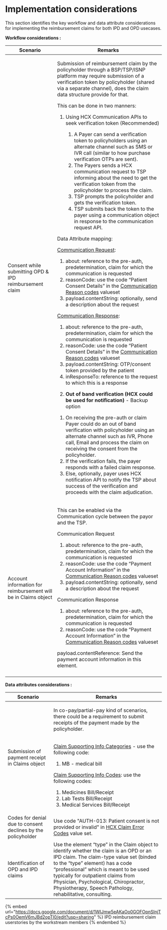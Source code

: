 # Implementation considerations

This section identifies the key workflow and data attribute considerations for implementing the reimbursement claims for both IPD and OPD usecases.&#x20;

**Workflow considerations :**&#x20;

| Scenario                                                       | Remarks                                                                                                                                                                                                                                                                                                                                                                                                                                                                                                                                                                                                                                                                                                                                                                                                                                                                                                                                                                                                                                                                                                                                                                                                                                                                                                                                                                                                                                                                                                                                                                                                                                                                                                                                                                                                                                                                                                                                                                                                                                                                                                                                                                                                                                                                                                                                                                                                                                                                                                                                                                                                                                                                                                                 |
| -------------------------------------------------------------- | ----------------------------------------------------------------------------------------------------------------------------------------------------------------------------------------------------------------------------------------------------------------------------------------------------------------------------------------------------------------------------------------------------------------------------------------------------------------------------------------------------------------------------------------------------------------------------------------------------------------------------------------------------------------------------------------------------------------------------------------------------------------------------------------------------------------------------------------------------------------------------------------------------------------------------------------------------------------------------------------------------------------------------------------------------------------------------------------------------------------------------------------------------------------------------------------------------------------------------------------------------------------------------------------------------------------------------------------------------------------------------------------------------------------------------------------------------------------------------------------------------------------------------------------------------------------------------------------------------------------------------------------------------------------------------------------------------------------------------------------------------------------------------------------------------------------------------------------------------------------------------------------------------------------------------------------------------------------------------------------------------------------------------------------------------------------------------------------------------------------------------------------------------------------------------------------------------------------------------------------------------------------------------------------------------------------------------------------------------------------------------------------------------------------------------------------------------------------------------------------------------------------------------------------------------------------------------------------------------------------------------------------------------------------------------------------------------------------------- |
| Consent while submitting OPD & IPD reimbursement claim         | <p>Submission of reimbursement claim by the policyholder through a BSP/TSP/ISNP platform may require submission of a verification token by policyholder (shared via a separate channel), does the claim data structure provide for that.</p><p></p><p>This can be done in two manners:</p><ol><li><p>Using HCX Communication APIs to seek verification token (Recommended)</p><ol><li>A Payer can send a verification token to policyholders using an alternate channel such as SMS or IVR call (similar to how purchase verification OTPs are sent).</li><li>The Payers sends a HCX communication request to TSP informing about the need to get the verification token from the policyholder to process the claim. </li><li>TSP prompts the policyholder and gets the verification token.</li><li>TSP submits back the token to the payer using a communication object in response to the communication request API.  </li></ol></li></ol><p>Data Attribute mapping:</p><p><a href="https://ig.hcxprotocol.io/v0.9/StructureDefinition-CommunicationRequest.html">Communication Request</a>:</p><ol><li>about: reference to the pre-auth, predetermination, claim for which the communication is requested</li><li>reasonCode: use the code “Patient Consent Details” in the <a href="https://ig.hcxprotocol.io/v0.9/ValueSet-communication-reason-codes.html">Communication Reason codes</a> valueset</li><li>payload.contentString: optionally, send a description about the request</li></ol><p><a href="https://ig.hcxprotocol.io/v0.9/StructureDefinition-Communication.html">Communication Response</a>:</p><p></p><ol><li>about: reference to the pre-auth, predetermination, claim for which the communication is requested</li><li>reasonCode: use the code “Patient Consent Details” in the <a href="https://ig.hcxprotocol.io/v0.9/ValueSet-communication-reason-codes.html">Communication Reason codes</a> valueset</li><li>payload.contentString: OTP/consent token provided by the patient</li><li>inResponseTo: reference to the request to which this is a response</li></ol><ol start="2"><li><strong>Out of band verification (HCX could be used for notification)</strong> - Backup option </li></ol><ol><li>On receiving the pre-auth or claim Payer could do an out of band verification with policyholder using an alternate channel such as IVR, Phone call, Email and process the claim on receiving the consent from the policyholder.</li><li>If the verification fails, the payer responds with a failed claim response.</li><li>Else, optionally, payer uses HCX notification API to notify the TSP about success of the verification and proceeds with the claim adjudication.</li></ol> |
| Account information for reimbursement will be in Claims object | <p>This can be enabled via the Communication cycle between the payor and the TSP. </p><p>Communication Request</p><ol><li>about: reference to the pre-auth, predetermination, claim for which the communication is requested</li><li>reasonCode: use the code “Payment Account Information” in the <a href="https://ig.hcxprotocol.io/v0.9/ValueSet-communication-reason-codes.html">Communication Reason codes</a> valueset</li><li>payload.contentString: optionally, send a description about the request</li></ol><p>Communication Response</p><ol><li>about: reference to the pre-auth, predetermination, claim for which the communication is requested</li><li>reasonCode: use the code “Payment Account Information” in the <a href="https://ig.hcxprotocol.io/v0.9/ValueSet-communication-reason-codes.html">Communication Reason codes</a> valueset</li></ol><p>payload.contentReference: Send the payment account information in this element.</p>                                                                                                                                                                                                                                                                                                                                                                                                                                                                                                                                                                                                                                                                                                                                                                                                                                                                                                                                                                                                                                                                                                                                                                                                                                                                                                                                                                                                                                                                                                                                                                                                                                                                                                                                                           |
|                                                                |                                                                                                                                                                                                                                                                                                                                                                                                                                                                                                                                                                                                                                                                                                                                                                                                                                                                                                                                                                                                                                                                                                                                                                                                                                                                                                                                                                                                                                                                                                                                                                                                                                                                                                                                                                                                                                                                                                                                                                                                                                                                                                                                                                                                                                                                                                                                                                                                                                                                                                                                                                                                                                                                                                                         |

**Data attributes considerations :**&#x20;



| Scenario                                                     | Remarks                                                                                                                                                                                                                                                                                                                                                                                                                                                                                                                                                                                                       |
| ------------------------------------------------------------ | ------------------------------------------------------------------------------------------------------------------------------------------------------------------------------------------------------------------------------------------------------------------------------------------------------------------------------------------------------------------------------------------------------------------------------------------------------------------------------------------------------------------------------------------------------------------------------------------------------------- |
| Submission of payment receipt in Claims object               | <p>In co-pay/partial-pay kind of scenarios, there could be a requirement to submit receipts of the payment made by the policyholder. </p><p><br><a href="https://ig.hcxprotocol.io/v0.9/ValueSet-claim-supporting-info-categories.html">Claim Supporting Info Categories</a> - use the following code:</p><ol><li>MB - medical bill</li></ol><p><a href="https://ig.hcxprotocol.io/v0.9/ValueSet-claim-supporting-info-codes.html">Claim Supporting Info Codes</a>: use the following codes:</p><ol><li>Medicines Bill/Receipt</li><li>Lab Tests Bill/Receipt</li><li>Medical Services Bill/Receipt</li></ol> |
| Codes for denial due to consent declines by the policyholder | Use code "AUTH-013: Patient consent is not provided or invalid" in [HCX Claim Error Codes](https://ig.hcxprotocol.io/v0.9/ValueSet-claim-error-codes.html) value set.                                                                                                                                                                                                                                                                                                                                                                                                                                         |
| Identification of OPD and IPD claims                         | Use the element “type” in the Claim object to identify whether the claim is an OPD or an IPD claim. The claim-type value set (binded to the “type” element) has a code “professional” which is meant to be used typically for outpatient claims from Physician, Psychological, Chiropractor, Physiotherapy, Speech Pathology, rehabilitative, consulting.                                                                                                                                                                                                                                                     |



{% embed url="https://docs.google.com/document/d/1WIJmw5eAKaOo0GOFOpnSlnjTcPs0OemV6mJBd2opTI0/edit?usp=sharing" %}
IPD reimbursement claim userstories by the workstream members
{% endembed %}


